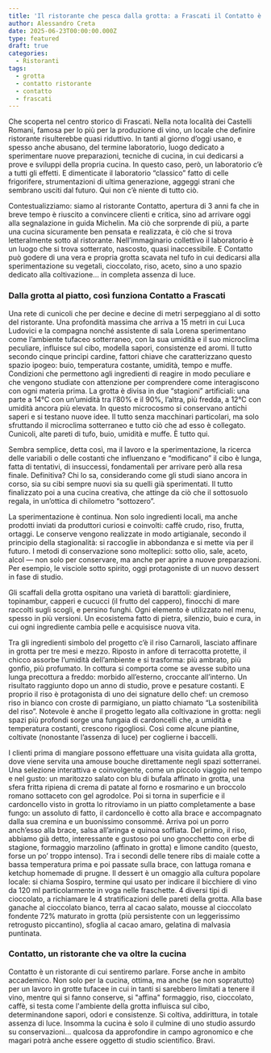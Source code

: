 ```yaml
---
title: 'Il ristorante che pesca dalla grotta: a Frascati il Contatto è ipogeo'
author: Alessandro Creta
date: 2025-06-23T00:00:00.000Z
type: featured
draft: true
categories:
  - Ristoranti
tags:
  - grotta
  - contatto ristorante
  - contatto
  - frascati
---
```


Che scoperta nel centro storico di Frascati. Nella nota località dei Castelli Romani, famosa per lo più per la produzione di vino, un locale che definire ristorante risulterebbe quasi riduttivo. In tanti al giorno d’oggi usano, e spesso anche abusano, del termine laboratorio, luogo dedicato a sperimentare nuove preparazioni, tecniche di cucina, in cui dedicarsi a prove e sviluppi della propria cucina. In questo caso, però, un laboratorio c’è a tutti gli effetti. E dimenticate il laboratorio “classico” fatto di celle frigorifere, strumentazioni di ultima generazione, aggeggi strani che sembrano usciti dal futuro. Qui non c’è niente di tutto ciò.

Contestualizziamo: siamo al ristorante Contatto, apertura di 3 anni fa che in breve tempo è riuscito a convincere clienti e critica, sino ad arrivare oggi alla segnalazione in guida Michelin. Ma ciò che sorprende di più, a parte una cucina sicuramente ben pensata e realizzata, è ciò che si trova letteralmente sotto al ristorante. Nell’immaginario collettivo il laboratorio è un luogo che si trova sotterrato, nascosto, quasi inaccessibile. E Contatto può godere di una vera e propria grotta scavata nel tufo in cui dedicarsi alla sperimentazione su vegetali, cioccolato, riso, aceto, sino a uno spazio dedicato alla coltivazione… in completa assenza di luce. 

### Dalla grotta al piatto, così funziona Contatto a Frascati

Una rete di cunicoli che per decine e decine di metri serpeggiano al di sotto del ristorante. Una profondità massima che arriva a 15 metri in cui Luca Ludovici e la compagna nonché assistente di sala Lorena sperimentano come l’ambiente tufaceo sotterraneo, con la sua umidità e il suo microclima peculiare, influisce sul cibo, modella sapori, consistenze ed aromi. Il tutto secondo cinque princìpi cardine, fattori chiave che caratterizzano questo spazio ipogeo: buio, temperatura costante, umidità, tempo e muffe. Condizioni che permettono agli ingredienti di reagire in modo peculiare e che vengono studiate con attenzione per comprendere come interagiscono con ogni materia prima. La grotta è divisa in due “stagioni” artificiali: una parte a 14°C con un’umidità tra l’80% e il 90%, l’altra, più fredda, a 12°C con umidità ancora più elevata. In questo microcosmo si conservano antichi saperi e si testano nuove idee. Il tutto senza macchinari particolari, ma solo sfruttando il microclima sotterraneo e tutto ciò che ad esso è collegato. Cunicoli, alte pareti di tufo, buio, umidità e muffe. È tutto qui. 

Sembra semplice, detta così, ma il lavoro e la sperimentazione, la ricerca delle variabili o delle costanti che influenzano e “modificano” il cibo è lunga, fatta di tentativi, di insuccessi, fondamentali per arrivare però alla resa finale. Definitiva? Chi lo sa, considerando come gli studi siano ancora in corso, sia su cibi sempre nuovi sia su quelli già sperimentati. Il tutto finalizzato poi a una cucina creativa, che attinge da ciò che il sottosuolo regala, in un’ottica di chilometro “sottozero”.

La sperimentazione è continua. Non solo ingredienti locali, ma anche prodotti inviati da produttori curiosi e coinvolti: caffè crudo, riso, frutta, ortaggi. Le conserve vengono realizzate in modo artigianale, secondo il principio della stagionalità: si raccoglie in abbondanza e si mette via per il futuro. I metodi di conservazione sono molteplici: sotto olio, sale, aceto, alcol — non solo per conservare, ma anche per aprire a nuove preparazioni. Per esempio, le visciole sotto spirito, oggi protagoniste di un nuovo dessert in fase di studio.

Gli scaffali della grotta ospitano una varietà di barattoli: giardiniere, topinambur, capperi e cucucci (il frutto del cappero), finocchi di mare raccolti sugli scogli, e persino funghi. Ogni elemento è utilizzato nel menu, spesso in più versioni. Un ecosistema fatto di pietra, silenzio, buio e cura, in cui ogni ingrediente cambia pelle e acquisisce nuova vita.

Tra gli ingredienti simbolo del progetto c’è il riso Carnaroli, lasciato affinare in grotta per tre mesi e mezzo. Riposto in anfore di terracotta protette, il chicco assorbe l’umidità dell’ambiente e si trasforma: più ambrato, più gonfio, più profumato. In cottura si comporta come se avesse subito una lunga precottura a freddo: morbido all’esterno, croccante all’interno. Un risultato raggiunto dopo un anno di studio, prove e pesature costanti. E proprio il riso è protagonista di uno dei signature dello chef: un cremoso riso in bianco con croste di parmigiano, un piatto chiamato “La sostenibilità del riso”. Notevole è anche il progetto legato alla coltivazione in grotta: negli spazi più profondi sorge una fungaia di cardoncelli che, a umidità e temperatura costanti, crescono rigogliosi. Così come alcune piantine, coltivate (nonostante l’assenza di luce) per coglierne i baccelli.

I clienti prima di mangiare possono effettuare una visita guidata alla grotta, dove viene servita una amouse bouche direttamente negli spazi sotterranei. Una selezione interattiva e coinvolgente, come un piccolo viaggio nel tempo e nel gusto: un maritozzo salato con blu di bufala affinato in grotta, una sfera fritta ripiena di crema di patate al forno e rosmarino e un broccolo romano sottaceto con gel agrodolce. Poi si torna in superficie e il cardoncello visto in grotta lo ritroviamo in un piatto completamente a base fungo: un assoluto di fatto, il cardoncello è cotto alla brace e accompagnato dalla sua cremina e un buonissimo consommé. Arriva poi un porro anch’esso alla brace, salsa all’aringa e quinoa soffiata. Del primo, il riso, abbiamo già detto, interessante e gustoso poi uno gnocchetto con erbe di stagione, formaggio marzolino (affinato in grotta) e limone candito (questo, forse un po’ troppo intenso). Tra i secondi delle tenere ribs di maiale cotte a bassa temperatura prima e poi passate sulla brace, con lattuga romana e ketchup homemade di prugne. Il dessert è un omaggio alla cultura popolare locale: si chiama Sospiro, termine qui usato per indicare il bicchiere di vino da 120 ml particolarmente in voga nelle fraschette. 4 diversi tipi di cioccolato, a richiamare le 4 stratificazioni delle pareti della grotta. Alla base ganache al cioccolato bianco, terra al cacao salato, mousse al cioccolato fondente 72% maturato in grotta (più persistente con un leggerissimo retrogusto piccantino), sfoglia al cacao amaro, gelatina di malvasia puntinata.

### Contatto, un ristorante che va oltre la cucina

Contatto è un ristorante di cui sentiremo parlare. Forse anche in ambito accademico. Non solo per la cucina, ottima, ma anche (se non sopratutto) per un lavoro in grotte tufacee in cui in tanti si sarebbero limitati a tenere il vino, mentre qui si fanno conserve, si "affina" formaggio, riso, cioccolato, caffè, si testa come l'ambiente della grotta influisca sul cibo, determinandone sapori, odori e consistenze. Si coltiva, addirittura, in totale assenza di luce. Insomma la cucina è solo il culmine di uno studio assurdo su conservazioni... qualcosa da approfondire in campo agronomico e che magari potrà anche essere oggetto di studio scientifico. Bravi.
